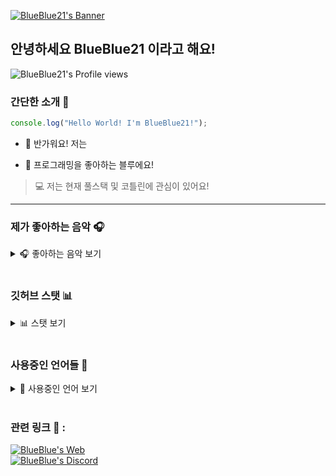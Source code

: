 [<img alt="BlueBlue21's Banner" align="center" src="https://raw.githubusercontent.com/bluenoob232/bluenoob232/master/Main.png"/>](https://github.com/bluenoob232)

## 안녕하세요 BlueBlue21 이라고 해요!

[<img alt="BlueBlue21's Profile views" align="left" src="https://komarev.com/ghpvc/?username=blueblue21&style=flat-square"/>](https://github.com/bluenoob232)

<br>

### 간단한 소개 👋

```typescript
console.log("Hello World! I'm BlueBlue21!");
```

- 👋 반가워요! 저는

- 💙 프로그래밍을 좋아하는 블루에요!

> 💻 저는 현재 풀스택 및 코틀린에 관심이 있어요!

<hr>

### 제가 좋아하는 음악 🎧

<details>
      <summary>🎧 좋아하는 음악 보기</summary>
      <br>
      <a href="https://spotify-github-profile.vercel.app/api/view?uid=316dsuwjcdkvamqengfjw2dzuyny&redirect=true">
          <img alt="BlueBlue21's Spotify" src="https://spotify-github-profile.vercel.app/api/view?uid=316dsuwjcdkvamqengfjw2dzuyny&cover_image=true&theme=default"/>
      </a>
</details>

<br>

### 깃허브 스탯 📊

<details>
      <summary>📊 스탯 보기</summary>
      <br>
      <div align="left">
          <img alt="BlueBlue21's GitHub Stats" src="https://github-readme-stats-mocha-zeta.vercel.app/api?username=bluenoob232&show_icons=true&theme=react"/>
          <img align="top" alt="BlueBlue21's GitHub Top Langs" src="https://github-readme-stats-mocha-zeta.vercel.app/api/top-langs/?username=bluenoob232&show_icons=true&theme=react&layout=compact"/>
      </div>
</details>

<br>

### 사용중인 언어들 💬

<details>
         <summary>💬 사용중인 언어 보기</summary>
         <br>
         <img align="left" alt="Javascript" width="26px" src="https://img.shields.io/badge/JavaScript-232323?style=flat-square&logo=JavaScript&logoColor=white?style=flat-square"/>
         <img align="left" alt="Typescript" width="26px" src="https://img.shields.io/badge/TypeScript-007ACC?style=flat-square&logo=TypeScript&logoColor=white?style=flat-square"/>
         <img align="left" alt="Html" width="26px" src="https://img.shields.io/badge/Html5-232323?style=flat-square&logo=Html5&logoColor=white?style=flat-square"/>
         <img align="left" alt="Kotlin" width="26px" src="https://img.shields.io/badge/Kotlin-232323?style=flat-square&logo=Kotlin&logoColor=white?style=flat-square"/>
         <img align="left" alt="Go" width="26px" src="https://img.shields.io/badge/Go-232323?style=flat-square&logo=Go&logoColor=white?style=flat-square"/>
</details>

<br>

### 관련 링크 📌 :

[<img alt="BlueBlue's Web" src="https://img.shields.io/badge/WebSite-Click%20Me!-blue?style=flat-square"/>](https://bluenoob232.github.io)
<br>
[<img alt="BlueBlue's Discord" src="http://img.shields.io/badge/Discord-BlueBlue%232100-blue?style=flat-square"/>](https://discord.com)
